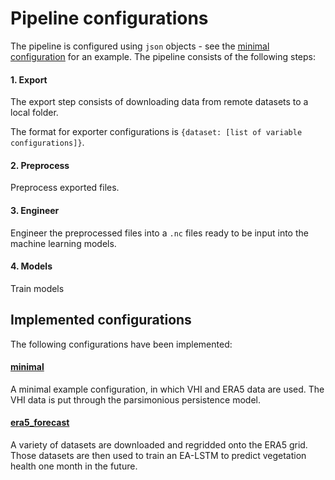 # Pipeline configurations

The pipeline is configured using `json` objects - see the [minimal configuration](minimal.json) for
an example. The pipeline consists of the following steps:

#### 1. Export

The export step consists of downloading data from remote datasets to a local folder.

The format for exporter configurations is `{dataset: [list of variable configurations]}`.

#### 2. Preprocess

Preprocess exported files.

#### 3. Engineer

Engineer the preprocessed files into a `.nc` files ready to be input into the machine learning
models.

#### 4. Models

Train models

## Implemented configurations

The following configurations have been implemented:

#### [minimal](minimal.json)

A minimal example configuration, in which VHI and ERA5 data are used. The VHI data is put through
the parsimonious persistence model.

#### [era5_forecast](era5_forecast.json)

A variety of datasets are downloaded and regridded onto the ERA5 grid. Those datasets are then
used to train an EA-LSTM to predict vegetation health one month in the future.
